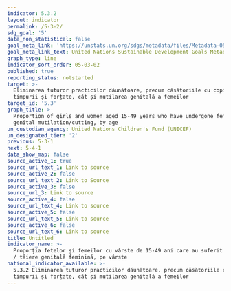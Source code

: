 ```yaml
---
indicator: 5.3.2
layout: indicator
permalink: /5-3-2/
sdg_goal: '5'
data_non_statistical: false
goal_meta_link: 'https://unstats.un.org/sdgs/metadata/files/Metadata-05-03-02.pdf'
goal_meta_link_text: United Nations Sustainable Development Goals Metadata (PDF 206 KB)
graph_type: line
indicator_sort_order: 05-03-02
published: true
reporting_status: notstarted
target: >-
  Eliminarea tuturor practicilor dăunătoare, precum căsătoriile cu copii,
  timpurii și forțate, cât și mutilarea genitală a femeilor
target_id: '5.3'
graph_title: >-
  Proportion of girls and women aged 15-49 years who have undergone female
  genital mutilation/cutting, by age
un_custodian_agency: United Nations Children's Fund (UNICEF)
un_designated_tier: '2'
previous: 5-3-1
next: 5-4-1
data_show_map: false
source_active_1: true
source_url_text_1: Link to source
source_active_2: false
source_url_text_2: Link to Source
source_active_3: false
source_url_3: Link to source
source_active_4: false
source_url_text_4: Link to source
source_active_5: false
source_url_text_5: Link to source
source_active_6: false
source_url_text_6: Link to source
title: Untitled
indicator_name: >-
  Proporția fetelor și femeilor cu vârste de 15-49 ani care au suferit mutilare
  / tăiere genitală feminină, pe vârste
national_indicator_available: >-
  5.3.2 Eliminarea tuturor practicilor dăunătoare, precum căsătoriile cu copii,
  timpurii și forțate, cât și mutilarea genitală a femeilor
---
```

